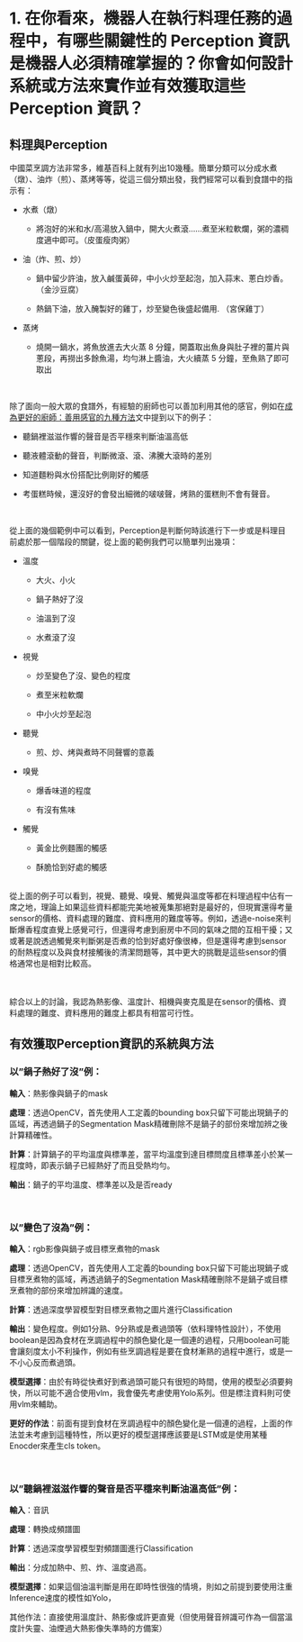 # 1\. 在你看來，機器人在執行料理任務的過程中，有哪些關鍵性的 Perception 資訊是機器人必須精確掌握的？你會如何設計系統或方法來實作並有效獲取這些 Perception 資訊？ 

## 料理與Perception

中國菜烹調方法非常多，維基百科上就有列出10幾種。簡單分類可以分成水煮（燉）、油炸（煎）、蒸烤等等，從這三個分類出發，我們經常可以看到食譜中的指示有：

- 水煮（燉）

   - 將泡好的米和水/高湯放入鍋中，開大火煮滾……煮至米粒軟爛，粥的濃稠度適中即可。（皮蛋瘦肉粥）

- 油（炸、煎、炒）

   - 鍋中留少許油，放入鹹蛋黃碎，中小火炒至起泡，加入蒜末、蔥白炒香。（金沙豆腐）

   - 熱鍋下油，放入醃製好的雞丁，炒至變色後盛起備用. （宮保雞丁）

- 蒸烤

   - 燒開一鍋水，將魚放進去大火蒸 8 分鐘，開蓋取出魚身與肚子裡的薑片與蔥段，再撈出多餘魚湯，均勻淋上醬油，大火續蒸 5 分鐘，至魚熟了即可取出

<br>

除了面向一般大眾的食譜外，有經驗的廚師也可以善加利用其他的感官，例如在[成為更好的廚師：善用感官的九種方法](https://nommagazine.com/%E6%88%90%E7%82%BA%E6%9B%B4%E5%A5%BD%E7%9A%84%E5%BB%9A%E5%B8%AB%EF%BC%9A%E5%96%84%E7%94%A8%E6%84%9F%E5%AE%98%E7%9A%84%E4%B9%9D%E7%A8%AE%E6%96%B9%E6%B3%95/)文中提到以下的例子：

- 聽鍋裡滋滋作響的聲音是否平穩來判斷油溫高低

- 聽液體滾動的聲音，判斷微滾、滾、沸騰大滾時的差別

- 知道麵粉與水份搭配比例剛好的觸感

- 考蛋糕時候，還沒好的會發出細微的啵啵聲，烤熟的蛋糕則不會有聲音。

<br>

從上面的幾個範例中可以看到，Perception是判斷何時該進行下一步或是料理目前處於那一個階段的關鍵，從上面的範例我們可以簡單列出幾項：

- 溫度

   - 大火、小火

   - 鍋子熱好了沒

   - 油溫到了沒

   - 水煮滾了沒

- 視覺

   - 炒至變色了沒、變色的程度

   - 煮至米粒軟爛

   - 中小火炒至起泡

- 聽覺

   - 煎、炒、烤與煮時不同聲響的意義

- 嗅覺

   - 爆香味道的程度

   - 有沒有焦味

- 觸覺

   - 黃金比例麵團的觸感

   - 酥脆恰到好處的觸感


<br>
從上面的例子可以看到，視覺、聽覺、嗅覺、觸覺與溫度等都在料理過程中佔有一席之地，理論上如果這些資料都能完美地被蒐集那絕對是最好的，但現實還得考量sensor的價格、資料處理的難度、資料應用的難度等等。例如，透過e-noise來判斷爆香程度直覺上感覺可行，但還得考慮到廚房中不同的氣味之間的互相干擾；又或著是說透過觸覺來判斷粥是否煮的恰到好處好像很棒，但是還得考慮到sensor的耐熱程度以及與食材接觸後的清潔問題等，其中更大的挑戰是這些sensor的價格通常也是相對比較高。


<br><br>
綜合以上的討論，我認為熱影像、溫度計、相機與麥克風是在sensor的價格、資料處理的難度、資料應用的難度上都具有相當可行性。

## 有效獲取Perception資訊的系統與方法

### 以”鍋子熱好了沒”例：

**輸入**：熱影像與鍋子的mask

**處理**：透過OpenCV，首先使用人工定義的bounding box只留下可能出現鍋子的區域，再透過鍋子的Segmentation Mask精確刪除不是鍋子的部份來增加辨之後計算精確性。

**計算**：計算鍋子的平均溫度與標準差，當平均溫度到達目標問度且標準差小於某一程度時，即表示鍋子已經熱好了而且受熱均勻。

**輸出**：鍋子的平均溫度、標準差以及是否ready

<br>

### 以”變色了沒為”例：

**輸入**：rgb影像與鍋子或目標烹煮物的mask

**處理**：透過OpenCV，首先使用人工定義的bounding box只留下可能出現鍋子或目標烹煮物的區域，再透過鍋子的Segmentation Mask精確刪除不是鍋子或目標烹煮物的部份來增加辨識的速度。

**計算**：透過深度學習模型對目標烹煮物之圖片進行Classification

**輸出**：變色程度。例如1分熟、9分熟或是煮過頭等（依料理特性設計），不使用boolean是因為食材在烹調過程中的顏色變化是一個連的過程，只用boolean可能會讓刻度太小不利操作，例如有些烹調過程是要在食材漸熟的過程中進行，或是一不小心反而煮過頭。

**模型選擇**：由於有時從快煮好到煮過頭可能只有很短的時間，使用的模型必須要夠快，所以可能不適合使用vlm，我會優先考慮使用Yolo系列。但是標注資料則可使用vlm來輔助。

**更好的作法**：前面有提到食材在烹調過程中的顏色變化是一個連的過程，上面的作法並未考慮到這種特性，所以更好的模型選擇應該要是LSTM或是使用某種Enocder來產生cls token。

<br>

### 以”聽鍋裡滋滋作響的聲音是否平穩來判斷油溫高低”例：

**輸入**：音訊

**處理**：轉換成頻譜圖

**計算**：透過深度學習模型對頻譜圖進行Classification

**輸出**：分成加熱中、煎、炸、溫度過高。

**模型選擇**：如果這個油溫判斷是用在即時性很強的情境，則如之前提到要使用注重Inference速度的模性如Yolo，

其他作法：直接使用溫度計、熱影像或許更直覺（但使用聲音辨識可作為一個當溫度計失靈、油煙過大熱影像失準時的方備案）





